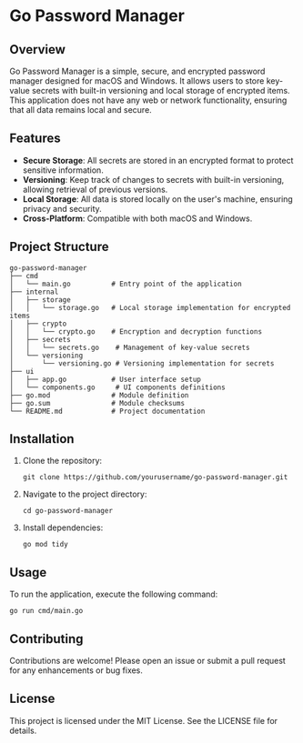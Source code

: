 # Go Password Manager

## Overview
Go Password Manager is a simple, secure, and encrypted password manager designed for macOS and Windows. It allows users to store key-value secrets with built-in versioning and local storage of encrypted items. This application does not have any web or network functionality, ensuring that all data remains local and secure.

## Features
- **Secure Storage**: All secrets are stored in an encrypted format to protect sensitive information.
- **Versioning**: Keep track of changes to secrets with built-in versioning, allowing retrieval of previous versions.
- **Local Storage**: All data is stored locally on the user's machine, ensuring privacy and security.
- **Cross-Platform**: Compatible with both macOS and Windows.

## Project Structure
```
go-password-manager
├── cmd
│   └── main.go          # Entry point of the application
├── internal
│   ├── storage
│   │   └── storage.go   # Local storage implementation for encrypted items
│   ├── crypto
│   │   └── crypto.go    # Encryption and decryption functions
│   ├── secrets
│   │   └── secrets.go    # Management of key-value secrets
│   └── versioning
│       └── versioning.go # Versioning implementation for secrets
├── ui
│   ├── app.go           # User interface setup
│   └── components.go     # UI components definitions
├── go.mod               # Module definition
├── go.sum               # Module checksums
└── README.md            # Project documentation
```

## Installation
1. Clone the repository:
   ```
   git clone https://github.com/yourusername/go-password-manager.git
   ```
2. Navigate to the project directory:
   ```
   cd go-password-manager
   ```
3. Install dependencies:
   ```
   go mod tidy
   ```

## Usage
To run the application, execute the following command:
```
go run cmd/main.go
```

## Contributing
Contributions are welcome! Please open an issue or submit a pull request for any enhancements or bug fixes.

## License
This project is licensed under the MIT License. See the LICENSE file for details.